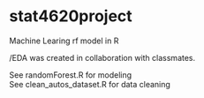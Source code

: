 # stat4620project
Machine Learing rf model in R

/EDA was created in collaboration with classmates.

See randomForest.R for modeling  
See clean_autos_dataset.R for data cleaning
